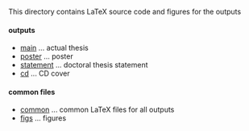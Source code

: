 This directory contains LaTeX source code and figures for the outputs

#### outputs
- [main](main) ... actual thesis
- [poster](poster) ... poster
- [statement](statement) ... doctoral thesis statement
- [cd](cd) ... CD cover

#### common files
- [common](common) ... common LaTeX files for all outputs
- [figs](figs) ... figures
